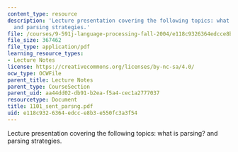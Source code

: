 ```yaml
---
content_type: resource
description: 'Lecture presentation covering the following topics: what is parsing?
  and parsing strategies.'
file: /courses/9-591j-language-processing-fall-2004/e118c9326364edcce8b3e550fc3a3f54_1101_sent_parsng.pdf
file_size: 367462
file_type: application/pdf
learning_resource_types:
- Lecture Notes
license: https://creativecommons.org/licenses/by-nc-sa/4.0/
ocw_type: OCWFile
parent_title: Lecture Notes
parent_type: CourseSection
parent_uid: aa44dd02-db91-b2ea-f5a4-cec1a2777037
resourcetype: Document
title: 1101_sent_parsng.pdf
uid: e118c932-6364-edcc-e8b3-e550fc3a3f54
---
```

Lecture presentation covering the following topics: what is parsing? and parsing strategies.